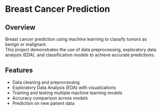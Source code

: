 # Breast Cancer Prediction

## Overview
Breast cancer prediction using machine learning to classify tumors as benign or malignant.  
This project demonstrates the use of data preprocessing, exploratory data analysis (EDA), and classification models to achieve accurate predictions.

## Features
- Data cleaning and preprocessing  
- Exploratory Data Analysis (EDA) with visualizations  
- Training and testing multiple machine learning models  
- Accuracy comparison across models  
- Prediction on new patient data  


